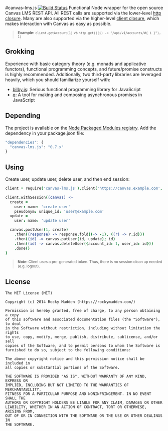 #canvas-lms.js [![Build Status](https://travis-ci.org/rockymadden/canvas-lms.js.png?branch=master)](http://travis-ci.org/rockymadden/canvas-lms.js)
Functional Node wrapper for the open source Canvas LMS REST API. All REST calls are supported via the lower-level
[http closure](https://github.com/rockymadden/canvas-lms.js/blob/master/src/main/coffeescript/lib/http.coffee).
Many are also supported via the higher-level
[client closure](https://github.com/rockymadden/canvas-lms.js/tree/master/src/main/coffeescript/lib/client.coffee),
which makes interaction with Canvas as easy as possible.

> <sub>__Example:__ `client.getAccount(1)` vs `http.get(((i) -> "/api/v1/accounts/#{ i }"), 1)`</sub>

## Grokking
Experience with basic category theory (e.g. monads and applicative functors), functional programming concepts, and
future/promise constructs is highly recommended. Additionally, two third-party libraries are leveraged heavily, which
you should familiarize yourself with:

* [bilby.js](https://github.com/puffnfresh/bilby.js): Serious functional programming library for JavaScript
* [q](https://github.com/kriskowal/q): A tool for making and composing asynchronous promises in JavaScript

## Depending
The project is available on the [Node Packaged Modules registry](https://npmjs.org/package/canvas-lms.js). Add the
dependency in your package.json file:

```javascript
"dependencies": {
  "canvas-lms.js": "0.7.x"
}
```

## Using
Create user, update user, delete user, and then end session:
```coffeescript
client = require('canvas-lms.js').client('https://canvas.example.com', 'token')

client.withSession((canvas) ->
  create =
    user: name: 'create user'
    pseudonym: unique_id: 'user@example.com'
  update =
    user: name: 'update user'

  canvas.postUser(1, create)
    .then((response) -> response.fold((-> -1), ((r) -> r.id)))
    .then((id) -> canvas.putUser(id, update); id)
    .then((id) -> canvas.deleteUser({account_id: 1, user_id: id}))
    .done()
)
```

> <sub>__Note:__ Client uses a pre-generated token. Thus, there is no session clean up needed (e.g. logout).</sub>

## License
```
The MIT License (MIT)

Copyright (c) 2014 Rocky Madden (https://rockymadden.com/)

Permission is hereby granted, free of charge, to any person obtaining a copy
of this software and associated documentation files (the "Software"), to deal
in the Software without restriction, including without limitation the rights
to use, copy, modify, merge, publish, distribute, sublicense, and/or sell
copies of the Software, and to permit persons to whom the Software is
furnished to do so, subject to the following conditions:

The above copyright notice and this permission notice shall be included in
all copies or substantial portions of the Software.

THE SOFTWARE IS PROVIDED "AS IS", WITHOUT WARRANTY OF ANY KIND, EXPRESS OR
IMPLIED, INCLUDING BUT NOT LIMITED TO THE WARRANTIES OF MERCHANTABILITY,
FITNESS FOR A PARTICULAR PURPOSE AND NONINFRINGEMENT. IN NO EVENT SHALL THE
AUTHORS OR COPYRIGHT HOLDERS BE LIABLE FOR ANY CLAIM, DAMAGES OR OTHER
LIABILITY, WHETHER IN AN ACTION OF CONTRACT, TORT OR OTHERWISE, ARISING FROM,
OUT OF OR IN CONNECTION WITH THE SOFTWARE OR THE USE OR OTHER DEALINGS IN
THE SOFTWARE.
```
